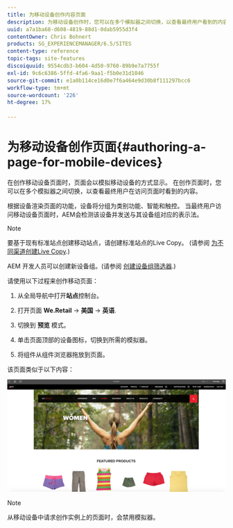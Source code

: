 ```yaml
---
title: 为移动设备创作内容页面
description: 为移动设备创作时，您可以在多个模拟器之间切换，以查看最终用户看到的内容。
uuid: a7a1ba68-d608-4819-88d1-0dab5955d3f4
contentOwner: Chris Bohnert
products: SG_EXPERIENCEMANAGER/6.5/SITES
content-type: reference
topic-tags: site-features
discoiquuid: 9554cdb3-b604-4d50-9760-89b9e7a7755f
exl-id: 9c6c6386-5ffd-4fa6-9aa1-f5b0e31d1046
source-git-commit: e1a0b114ce16d0e7f6a464e9d30b8f111297bcc6
workflow-type: tm+mt
source-wordcount: '226'
ht-degree: 17%

---
```


# 为移动设备创作页面{#authoring-a-page-for-mobile-devices}

在创作移动设备页面时，页面会以模拟移动设备的方式显示。 在创作页面时，您可以在多个模拟器之间切换，以查看最终用户在访问页面时看到的内容。

根据设备渲染页面的功能，设备将分组为类别功能、智能和触控。 当最终用户访问移动设备页面时，AEM会检测该设备并发送与其设备组对应的表示法。

>[!NOTE]
>
>要基于现有标准站点创建移动站点，请创建标准站点的Live Copy。 (请参阅 [为不同渠道创建Live Copy](/help/sites-administering/msm-livecopy.md).)
>
>AEM 开发人员可以创建新设备组。(请参阅 [创建设备组筛选器](/help/sites-developing/groupfilters.md).)

请使用以下过程来创作移动页面：

1. 从全局导航中打开&#x200B;**站点**&#x200B;控制台。
1. 打开页面 **We.Retail** -> **美国** -> **英语**.

1. 切换到 **预览** 模式。
1. 单击页面顶部的设备图标，切换到所需的模拟器。
1. 将组件从组件浏览器拖放到页面。

该页面类似于以下内容：

![mobileipademu](assets/mobileipademu.png)

>[!NOTE]
>
>从移动设备中请求创作实例上的页面时，会禁用模拟器。
